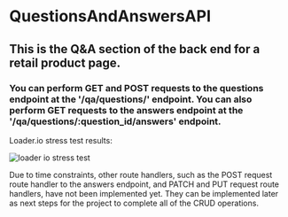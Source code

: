 # QuestionsAndAnswersAPI

## This is the Q&A section of the back end for a retail product page. 

### You can perform GET and POST requests to the questions endpoint at the '/qa/questions/' endpoint. You can also perform GET requests to the answers endpoint at the '/qa/questions/:question_id/answers' endpoint. 

Loader.io stress test results:

![loader io stress test](https://user-images.githubusercontent.com/73567333/125942385-017352ad-7351-47ea-a315-e6f426c063f7.png)

Due to time constraints, other route handlers, such as the POST request route handler to the answers endpoint, and PATCH and PUT request route handlers, have not been implemented yet. They can be implemented later as next steps for the project to complete all of the CRUD operations. 
